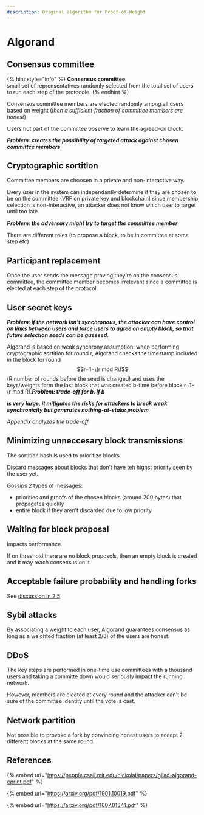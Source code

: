 ```yaml
---
description: Original algorithm for Proof-of-Weight
---
```


# Algorand

## Consensus committee 

{% hint style="info" %}
**Consensus committee**  
small set of reprensentatives randomly selected from the total set of users to run each step of the protocole.
{% endhint %}

Consensus committee members are elected randomly among all users based on weight \(_then a sufficient fraction of committee members are honest_\)

Users not part of the committee observe to learn the agreed-on block.

_**Problem: creates the possibility of targeted attack against chosen committee members**_

## Cryptographic sortition

Committee members are choosen in a private and non-interactive way.

Every user in the system can independantly determine if they are chosen to be on the committee \(VRF on private key and blockchain\) since membership selection is non-interactive, an attacker does not know which user to target until too late.

_**Problem: the adversary might try to target the committee member**_

There are different roles \(to propose a block, to be in committee at some step etc\)

####  <a id="Participant-replacement"></a>

## Participant replacement

Once the user sends the message proving they’re on the consensus committee, the committee member becomes irrelevant since a committee is elected at each step of the protocol.

## User secret keys

_**Problem: if the network isn’t synchronous, the attacker can have control on links between users and force users to agree on empty block, so that future selection seeds can be guessed.**_

Algorand is based on weak synchrony assumption: when performing cryptographic sortition for round r, Algorand checks the timestamp included in the block for round $$r−1−\(r mod R\)$$ \(R number of rounds before the seed is changed\) and uses the keys/weights form the last block that was created b-time before block r−1−\(r mod R\)._**Problem: trade-off for b. If b**_

 _**is very large, it mitigates the risks for attackers to break weak synchronicity but generates nothing-at-stake problem**_

_Appendix analyzes the trade-off_

## Minimizing unneccesary block transmissions

The sortition hash is used to prioritize blocks.

Discard messages about blocks that don’t have teh highst priority seen by the user yet.

Gossips 2 types of messages:

* priorities and proofs of the chosen blocks \(around 200 bytes\) that propagates quickly
* entire block if they aren’t discarded due to low priority

## Waiting for block proposal

Impacts performance.

If on threshold there are no block proposols, then an empty block is created and it may reach consensus on it.

## Acceptable failure probability and handling forks

See [discussion in 2.5](https://arxiv.org/pdf/1607.01341.pdf)

## Sybil attacks

By associating a weight to each user, Algorand guarantees consensus as long as a weighted fraction \(at least 2/3\) of the users are honest.

## DDoS

The key steps are performed in one-time use committees with a thousand users and taking a committe down would seriously impact the running network.

However, members are elected at every round and the attacker can't be sure of the committee identity until the vote is cast.

## Network partition

Not possible to provoke a fork by convincing honest users to accept 2 different blocks at the same round.

## References

{% embed url="https://people.csail.mit.edu/nickolai/papers/gilad-algorand-eprint.pdf" %}

{% embed url="https://arxiv.org/pdf/1901.10019.pdf" %}



{% embed url="https://arxiv.org/pdf/1607.01341.pdf" %}





